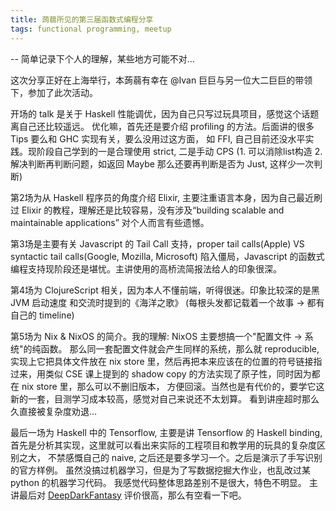 ```yaml
---
title: 蒟蒻所见的第三届函数式编程分享
tags: functional programming, meetup
---
```


\-- 简单记录下个人的理解，某些地方可能不对...

<!--more-->

这次分享正好在上海举行，本蒟蒻有幸在 @Ivan 巨巨与另一位大二巨巨的带领下，参加了此次活动。

开场的 talk 是关于 Haskell 性能调优，因为自己只写过玩具项目，感觉这个话题离自己还比较遥远。
优化嘛，首先还是要介绍 profiling 的方法。后面讲的很多 Tips 要么和 GHC 实现有关，要么没用过这方面，
如 FFI, 自己目前还没水平实践。现阶段自己学到的一是合理使用 strict, 二是手动 CPS
(1. 可以消除list构造 2. 解决判断再判断问题，如返回 Maybe 那么还要再判断是否为 Just,
这样少一次判断) 

第2场为从 Haskell 程序员的角度介绍 Elixir, 主要注重语言本身，因为自己最近刷过 Elixir
的教程，理解还是比较容易，没有涉及“building scalable and maintainable applications”
对个人而言有些遗憾。

第3场是主要有关 Javascript 的 Tail Call 支持，proper tail calls(Apple) VS
syntactic tail calls(Google, Mozilla, Microsoft) 陷入僵局，Javascript
的函数式编程支持现阶段还是堪忧。主讲使用的高桥流简报法给人的印象很深。

第4场为 ClojureScript 相关，因为本人不懂前端，听得很迷。印象比较深的是黑 JVM 启动速度
和交流时提到的《海洋之歌》 (每根头发都记载着一个故事 -> 都有自己的 timeline)

第5场为 Nix & NixOS 的简介。我的理解: NixOS 主要想搞一个"配置文件 -> 系统"的纯函数。
那么同一套配置文件就会产生同样的系统，那么就 reproducible, 实现上它把具体文件放在
nix store 里，然后再把本来应该在的位置的符号链接指过来，用类似 CSE 课上提到的
shadow copy 的方法实现了原子性，同时因为都在 nix store 里，那么可以不删旧版本，
方便回滚。当然也是有代价的，要学它这新的一套，目测学习成本较高，感觉对自己来说还不太划算。
看到讲座超时那么久直接被复杂度劝退...

最后一场为 Haskell 中的 Tensorflow, 主要是讲 Tensorflow 的 Haskell binding,
首先是分析其实现，这里就可以看出来实际的工程项目和教学用的玩具的复杂度区别之大，
不禁感慨自己的 naive, 之后还是要多学习一个。之后是演示了手写识别的官方样例。
虽然没搞过机器学习，但是为了写数据挖掘大作业，也乱改过某 python 的机器学习代码。
我感觉代码整体思路差别不是很大，特色不明显。
主讲最后对 [DeepDarkFantasy](https://github.com/ThoughtWorksInc/DeepDarkFantasy)
评价很高，那么有空看一下吧。
